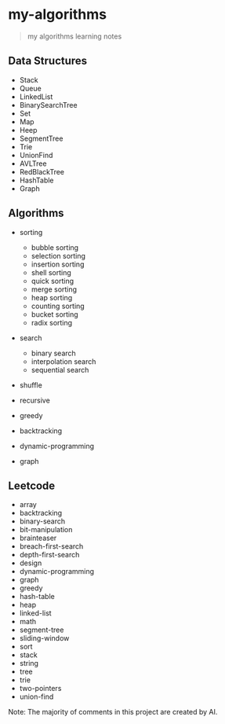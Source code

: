 # my-algorithms

> my algorithms learning notes

## Data Structures

- Stack
- Queue
- LinkedList
- BinarySearchTree
- Set
- Map
- Heep
- SegmentTree
- Trie
- UnionFind
- AVLTree
- RedBlackTree
- HashTable
- Graph

## Algorithms

- sorting

  - bubble sorting
  - selection sorting
  - insertion sorting
  - shell sorting
  - quick sorting
  - merge sorting
  - heap sorting
  - counting sorting
  - bucket sorting
  - radix sorting

- search

  - binary search
  - interpolation search
  - sequential search

- shuffle
- recursive
- greedy
- backtracking
- dynamic-programming
- graph

## Leetcode

- array
- backtracking
- binary-search
- bit-manipulation
- brainteaser
- breach-first-search
- depth-first-search
- design
- dynamic-programming
- graph
- greedy
- hash-table
- heap
- linked-list
- math
- segment-tree
- sliding-window
- sort
- stack
- string
- tree
- trie
- two-pointers
- union-find

Note: The majority of comments in this project are created by AI.
